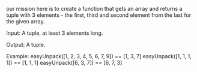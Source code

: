 our mission here is to create a function that gets an array and returns a tuple with 3 elements - the first, third and second element from the last for the given array.

Input: A tuple, at least 3 elements long.

Output: A tuple.

Example:
easyUnpack([1, 2, 3, 4, 5, 6, 7, 9]) == [1, 3, 7]
easyUnpack([1, 1, 1, 1]) == [1, 1, 1]
easyUnpack([6, 3, 7]) == [6, 7, 3]
